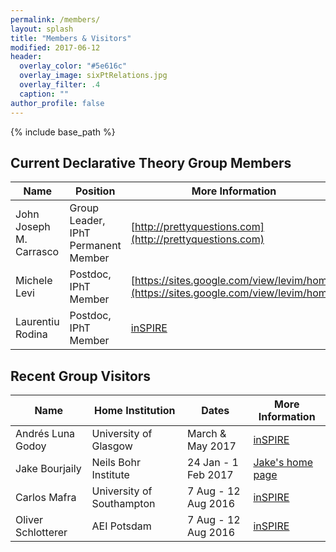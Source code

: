 ```yaml
---
permalink: /members/
layout: splash
title: "Members & Visitors"
modified: 2017-06-12
header:
  overlay_color: "#5e616c"
  overlay_image: sixPtRelations.jpg
  overlay_filter: .4
  caption: ""
author_profile: false
---
```


{% include base_path %}

## Current Declarative Theory Group Members

| Name                    | Position                            |  More Information     |
| ----------------------- |------------------------------------ |---------------------- |
| John Joseph M. Carrasco | Group Leader, IPhT Permanent Member | [http://prettyquestions.com](http://prettyquestions.com)|
| Michele Levi            | Postdoc, IPhT Member                | [https://sites.google.com/view/levim/home](https://sites.google.com/view/levim/home)|
| Laurentiu Rodina        | Postdoc, IPhT Member                | [inSPIRE](http://inspirehep.net/search?ln=en&ln=en&p=find+a+l+rodina&of=hb&action_search=Search&sf=&so=d&rm=&rg=100&sc=0)|



## Recent Group Visitors

| Name                    | Home Institution      |  Dates                           | More Information                                          |
| ----------------------- | --------------------- | -------------------------------- | --------------------------------------------------------  |
| Andrés Luna Godoy       | University of Glasgow | March & May 2017| [inSPIRE](http://inspirehep.net/author/profile/A.Luna.1)   |
| Jake Bourjaily          | Neils Bohr Institute  | 24 Jan - 1 Feb 2017  | [Jake's home page](http://www-personal.umich.edu/~jbourj/) |
| Carlos Mafra       | University of Southampton | 7 Aug - 12 Aug 2016 | [inSPIRE](http://inspirehep.net/author/profile/C.R.Mafra.1)   |
| Oliver Schlotterer  | AEI Potsdam  |  7 Aug - 12 Aug 2016 | [inSPIRE](http://inspirehep.net/author/profile/O.Schlotterer.1) |
